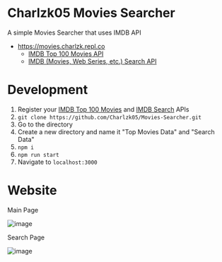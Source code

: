 # Charlzk05 Movies Searcher
A simple Movies Searcher that uses IMDB API
  - https://movies.charlzk.repl.co
    - [IMDB Top 100 Movies API](https://rapidapi.com/rapihub-rapihub-default/api/imdb-top-100-movies)
    - [IMDB (Movies, Web Series, etc.) Search API](https://rapidapi.com/rahilkhan224/api/imdb-movies-web-series-etc-search/)

# Development
1. Register your [IMDB Top 100 Movies](https://rapidapi.com/rapihub-rapihub-default/api/imdb-top-100-movies) and [IMDB Search](https://rapidapi.com/rahilkhan224/api/imdb-movies-web-series-etc-search/) APIs
2. ``git clone https://github.com/Charlzk05/Movies-Searcher.git``
3. Go to the directory
4. Create a new directory and name it "Top Movies Data" and "Search Data"
5. ``npm i``
6. ``npm run start``
7. Navigate to ``localhost:3000``

# Website
Main Page

![image](https://user-images.githubusercontent.com/104715127/217856225-8c99d022-67c5-4cc5-af8b-4fb10c895289.png)

Search Page

![image](https://user-images.githubusercontent.com/104715127/217856305-2cd26528-1b75-499c-9b8e-a95e1491ed07.png)

